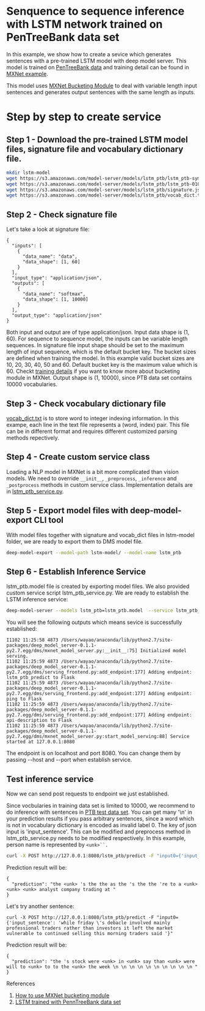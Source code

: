 # Senquence to sequence inference with LSTM network trained on PenTreeBank data set

In this example, we show how to create a sevice which generates sentences with a pre-trained LSTM model with deep model server. This model is trained on [PenTreeBank data](https://catalog.ldc.upenn.edu/ldc99t42) and training detail can be found in [MXNet example](https://github.com/apache/incubator-mxnet/tree/master/example/rnn).

This model uses [MXNet Bucketing Module](https://mxnet.incubator.apache.org/how_to/bucketing.html) to deal with variable length input sentences and generates output sentences with the same length as inputs.

# Step by step to create service

## Step 1 - Download the pre-trained LSTM model files, signature file and vocabulary dictionary file.

```bash
mkdir lstm-model
wget https://s3.amazonaws.com/model-server/models/lstm_ptb/lstm_ptb-symbol.json -P lstm-model
wget https://s3.amazonaws.com/model-server/models/lstm_ptb/lstm_ptb-0100.params -P lstm-model
wget https://s3.amazonaws.com/model-server/models/lstm_ptb/signature.json -P lstm-model
wget https://s3.amazonaws.com/model-server/models/lstm_ptb/vocab_dict.txt -P lstm-model
```

## Step 2 - Check signature file

Let's take a look at signature file:
```
{
  "inputs": [
    {
      "data_name": "data",
      "data_shape": [1, 60]
    }
  ],
  "input_type": "application/json",
  "outputs": [
    {
      "data_name": "softmax",
      "data_shape": [1, 10000]
    }
  ],
  "output_type": "application/json"
}
```
Both input and output are of type application/json. Input data shape is (1, 60). For sequence to sequence model, the inputs can be variable length sequences. In signature file input shape should be set to the maximum length of input sequence, which is the default bucket key. The bucket sizes are defined when training the model. In this example valid bucket sizes are 10, 20, 30, 40, 50 and 60. Default bucket key is the maximum value which is 60. Checkt [training details](https://github.com/apache/incubator-mxnet/blob/master/example/rnn/cudnn_lstm_bucketing.py) if you want to know more about bucketing module in MXNet. Output shape is (1, 10000), since PTB data set contains 10000 vocabularies.

## Step 3 - Check vocabulary dictionary file

[vocab_dict.txt](https://s3.amazonaws.com/model-server/models/lstm_ptb/vocab_dict.txt) is to store word to integer indexing information. In this exampe, each line in the text file represents a (word, index) pair. This file can be in different format and requires different customized parsing methods repectively.

## Step 4 - Create custom service class

Loading a NLP model in MXNet is a bit more complicated than vision models. We need to override `__init__`, `_preprocess`, `_inference` and `_postprocess` methods in custom service class. Implementation details are in [lstm_ptb_service.py](lstm_ptb_service.py).

## Step 5 - Export model files with deep-model-export CLI tool

With model files together with signature and vocab_dict files in lstm-model folder, we are ready to export them to DMS model file.

```bash
deep-model-export --model-path lstm-model/ --model-name lstm_ptb
```

## Step 6 - Establish Inference Service

lstm_ptb.model file is created by exporting model files. We also provided custom service script lstm_ptb_service.py. We are ready to establish the LSTM inference service:

```bash
deep-model-server --models lstm_ptb=lstm_ptb.model  --service lstm_ptb_service.py
```
You will see the following outputs which means sevice is successfully established:

```
I1102 11:25:58 4873 /Users/wayao/anaconda/lib/python2.7/site-packages/deep_model_server-0.1.1-py2.7.egg/dms/mxnet_model_server.py:__init__:75] Initialized model serving.
I1102 11:25:59 4873 /Users/wayao/anaconda/lib/python2.7/site-packages/deep_model_server-0.1.1-py2.7.egg/dms/serving_frontend.py:add_endpoint:177] Adding endpoint: lstm_ptb_predict to Flask
I1102 11:25:59 4873 /Users/wayao/anaconda/lib/python2.7/site-packages/deep_model_server-0.1.1-py2.7.egg/dms/serving_frontend.py:add_endpoint:177] Adding endpoint: ping to Flask
I1102 11:25:59 4873 /Users/wayao/anaconda/lib/python2.7/site-packages/deep_model_server-0.1.1-py2.7.egg/dms/serving_frontend.py:add_endpoint:177] Adding endpoint: api-description to Flask
I1102 11:25:59 4873 /Users/wayao/anaconda/lib/python2.7/site-packages/deep_model_server-0.1.1-py2.7.egg/dms/mxnet_model_server.py:start_model_serving:88] Service started at 127.0.0.1:8080
```

The endpoint is on localhost and port 8080. You can change them by passing --host and --port when establish service.

## Test inference service

Now we can send post requests to endpoint we just established.

Since vocbularies in training data set is limited to 10000, we recommend to do inference with sentences in [PTB test data set](https://raw.githubusercontent.com/dmlc/web-data/master/mxnet/ptb/ptb.test.txt). You can get many '\n' in your prediction results if you pass arbitrary sentences, since a word which is not in vocabulary dictionary is encoded as invalid label 0. The key of json input is 'input_sentence'. This can be modified and preprocess method in lstm_ptb_service.py needs to be modified respectively. In this example, person name is represented by `<unk>``.`
```bash
curl -X POST http://127.0.0.1:8080/lstm_ptb/predict -F "input0={'input_sentence': 'on the exchange floor as soon as ual stopped trading we <unk> for a panic said one top floor trader'}"
```

Prediction result will be:

```
{
  "prediction": "the <unk> 's the the as the 's the the 're to a <unk> <unk> <unk> analyst company trading at "
}
```

Let's try another sentence:

```
curl -X POST http://127.0.0.1:8080/lstm_ptb/predict -F "input0={'input_sentence': 'while friday \'s debacle involved mainly professional traders rather than investors it left the market vulnerable to continued selling this morning traders said '}"
```

Prediction result will be:

```
{
  "prediction": "the 's stock were <unk> in <unk> say than <unk> were will to <unk> to to the <unk> the week \n \n \n \n \n \n \n \n \n \n "
}
```

References
1. [How to use MXNet bucketing module](https://mxnet.incubator.apache.org/how_to/bucketing.html)
2. [LSTM trained with PennTreeBank data set](https://github.com/apache/incubator-mxnet/tree/master/example/rnn)

